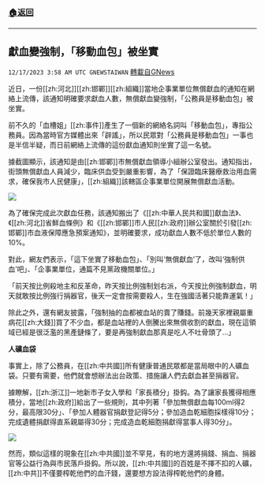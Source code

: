 ###  [:house:返回](README.md)
---


## 獻血變強制，「移動血包」被坐實
`12/17/2023 3:58 AM UTC GNEWSTAIWAN` [轉載自GNews](https://gnews.org/articles/2119276)



近日，一份[[zh:河北]][[zh:邯鄲]][[zh:組織]]當地企事業單位無償獻血的通知在網絡上流傳，該通知明確要求獻血人數，無償獻血變強制，「公務員是移動血包」被坐實。  

前不久的「血槽姐」[[zh:事件]]產生了一個新的網絡名詞叫「移動血包」，專指公務員。因為當時官方媒體出來「辟謠」，所以民眾對「公務員是移動血包」一事也是半信半疑，而日前網絡上流傳的這份獻血通知則坐實了這一名號。

  

據截圖顯示，該通知是由[[zh:邯鄲]]市無償獻血領導小組辦公室發出。通知指出，街頭無償獻血人員減少，臨床供血受到嚴重影響，為了「保證臨床醫療救治用血需求，確保我市人民健康」，[[zh:組織]]該轄區企事業單位開展無償獻血活動。


![](ipfs://QmbXAT6ygRfMuhmM54zqcFPFxCk1J1f8EgurQnteaZ6zZx?.png)
  

為了確保完成此次獻血任務，該通知搬出了《[[zh:中華人民共和國]]獻血法》、《[[zh:河北]]省鮮血條例》和《[[zh:邯鄲]]市人民[[zh:政府]]辦公室關於引發[[zh:邯鄲]]市血液保障應急預案通知》，並明確要求，成功獻血人數不低於單位人數的10%。

  

對此，網友們表示，「這下坐實了移動血包」、「別叫‘無償獻血’了，改叫‘強制供血’吧」、「企事業單位，通篇不見黨政機關單位。」

  

 「前天按比例殺地主和反革命，昨天按比例強制划右派，今天按比例強制獻血，明天就敢按比例強行捐器官，後天一定會按需要殺人，生在強國活著只能靠運氣！」

  

除此之外，還有網友披露，「強制抽的血都被血站的賣了賺錢。前幾天家裡親屬重病花[[zh:大錢]]買了不少血，都是血站裡的人倒騰出來無償收割的獻血，現在這領域已經是很泛濫的黑產鏈條了，要是再強制獻血那真是吃人不吐骨頭了…」

  

**人礦血袋**

  

事實上，除了公務員，在[[zh:中共國]]所有健康普通民眾都是當局眼中的人礦血袋。只要有需要，他們就會想辦法出台政策、措施讓人們去獻血甚至捐器官。

  

據瞭解，[[zh:浙江]]一地新市子女入學和「家長積分」掛鈎。為了讓家長獲得相應積分，當地[[zh:政府]]給出了一些規則，其中列著「參加無償獻血每100ml得2分，最高限30分」、「參加人體器官捐獻登記得5分；參加造血乾細胞採樣得10分；完成遺體捐獻得直系親屬得30分；完成造血乾細胞捐獻得當事人得30分」。


![](ipfs://QmPfVUB1sTup89oe5cRpvzpZyFACZpoutPii6DR9yFMNBN?.png)
  

然而，類似這樣的現象在[[zh:中共國]]並不罕見，有的地方還將捐錢、捐血、捐器官等公益行為與市民落戶掛鈎。所以說，[[zh:中共國]]的百姓是不擇不扣的人礦，[[zh:中共]]不僅要榨乾他們的血汗錢，還要想方設法得榨乾他們的身體。

